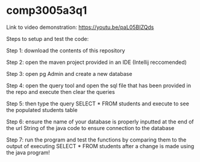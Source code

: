 # comp3005a3q1

Link to video demonstration: https://youtu.be/paL05BIZQds

Steps to setup and test the code:

  Step 1: download the contents of this repository

  Step 2: open the maven project provided in an IDE (Intellij reccomended)

  Step 3: open pg Admin and create a new database

  Step 4: open the query tool and open the sql file that has been provided in the repo and execute then clear the queries

  Step 5: then type the query SELECT * FROM students and execute to see the populated students table

  Step 6: ensure the name of your database is properly inputted at the end of the url String of the java code to ensure connection to the database

  Step 7: run the program and test the functions by comparing them to the output of executing SELECT * FROM students after a change is made using the java program!
